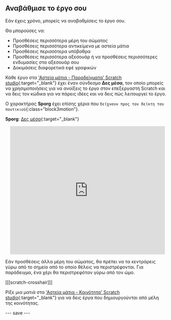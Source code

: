 ## Αναβάθμισε το έργο σου

Εάν έχεις χρόνο, μπορείς να αναβαθμίσεις το έργο σου.

Θα μπορούσες να:
- Προσθέσεις περισσότερα μέρη του σώματος
- Προσθέσεις περισσότερα αντικείμενα με αστεία μάτια
- Προσθέσεις περισσότερα υπόβαθρα
- Προσθέσεις περισσότερα αξεσουάρ ή να προσθέσεις περισσότερες ενδυμασίες στα αξεσουάρ σου
- Δοκιμάσεις διαφορετικά εφέ γραφικών

Κάθε έργο στα ['Αστεία μάτια - Παραδείγματα' Scratch studio](https://scratch.mit.edu/studios/29029028){:target="_blank"} έχει έναν σύνδεσμο **Δες μέσα**, τον οποίο μπορείς να χρησιμοποιήσεις για να ανοίξεις το έργο στον επεξεργαστή Scratch και να δεις τον κώδικα για να πάρεις ιδέες και να δεις πώς λειτουργεί το έργο.

Ο χαρακτήρας **Sporg** έχει επίσης χέρια που `δείχνουν προς τον δείκτη του ποντικιού`{:class="block3motion"}.

**Sporg**: [Δες μέσα](https://scratch.mit.edu/projects/633600590/editor){:target="_blank"}
<div class="scratch-preview" style="margin-left: 15px;">
  <iframe allowtransparency="true" width="485" height="402" src="https://scratch.mit.edu/projects/embed/633600590/?autostart=false" frameborder="0"></iframe>
</div>

Εάν προσθέσεις άλλα μέρη του σώματος, θα πρέπει να τα κεντράρεις γύρω από το σημείο από το οποίο θέλεις να περιστρέφονται. Για παράδειγμα, ένα χέρι θα περιστρεφόταν γύρω από τον ώμο.

[[[scratch-crosshair]]]

Ρίξε μια ματιά στα ['Αστεία μάτια - Κοινότητα' Scratch studio](https://scratch.mit.edu/studios/29120534){:target="_blank"} για να δεις έργα που δημιουργούνται από μέλη της κοινότητας.

--- save ---
